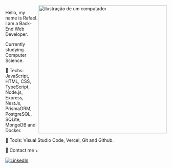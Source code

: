 <img src="https://raw.githubusercontent.com/MicaelliMedeiros/micaellimedeiros/master/image/computer-illustration.png" alt="ilustração de um computador" min-width="400px" max-width="400px" width="400px" align="right">

<p align="left">
Hello, my name is Rafael. I am a Back-End Web Developer.
</p>
<p align="left">
Currently studying Computer Science.
</p>

<p align="left">
  🦄 Techs: JavaScript, HTML, CSS, TypeScript, Node.js, Express, NestJs, PrismaORM, PostgreSQL, SQLite, MongoDB and Docker.
</p>

<p align="left">
  💼 Tools: Visual Studio Code, Vercel, Git and Github.
</p>

<p align="left">
  💌 Contact me ⤵️
</p>

<p align="left">
  <a href="#" title="LinkedIn">
  <img src="https://img.shields.io/badge/-Linkedin-0e76a8?style=flat-square&logo=Linkedin&logoColor=white&link=https://www.linkedin.com/in/rafaelmiguel0293/" alt="LinkedIn"/></a>
</p>
